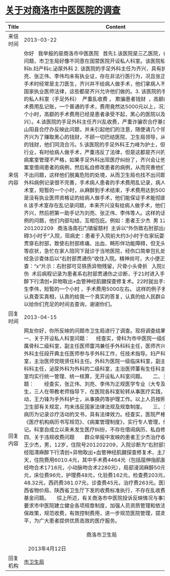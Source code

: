 # <a href="http://www.shangluo.gov.cn/zmhd/ldxxxx.jsp?urltype=leadermail.LeaderMailContentUrl&wbtreeid=1112&leadermailid=1660">关于对商洛市中医医院的调查</a>
| Title |                                                                                                                                                                                                                                                                                                                                                                                                                                                                                                                                                                                                                                                 Content                                                                                                                                                                                                                                                                                                                                                                                                                                                                                                                                                                                                                                                  |
|:-----:|----------------------------------------------------------------------------------------------------------------------------------------------------------------------------------------------------------------------------------------------------------------------------------------------------------------------------------------------------------------------------------------------------------------------------------------------------------------------------------------------------------------------------------------------------------------------------------------------------------------------------------------------------------------------------------------------------------------------------------------------------------------------------------------------------------------------------------------------------------------------------------------------------------------------------------------------------------------------------------------------------------------------------------------------------------------------------------------------------------------------------------------------------------------------------------------------------------------------------------------------------------------------------------------------------------|
| 来信时间  | 2013-03-22                                                                                                                                                                                                                                                                                                                                                                                                                                                                                                                                                                                                                                                                                                                                                                                                                                                                                                                                                                                                                                                                                                                                                                                                                                                                                               |
| 来信内容  | 你好   我举报的是商洛市中医医院   首先1.该医院是三乙医院，存在开设私人科室问题，市卫生局好像不同意在国营医院开设私人科室。该医院私人科室有a.手足外科b.妇产科c.泌尿外科 2. 该医院的手足外科主任为齐兴，具有执业证，其余人员刘亮、张正伟、李伟均未有执业证，存在非法行医行为，况且张正伟、刘亮、李伟做手术时经常是主刀医生，齐兴并不给病人做手术，他们拿病人不当会事，严重违反国家执业医师法律，这些都是齐兴允许他们做的。3. 该医院的手足外科：齐兴开设的私人科室（手足外科）  严重乱收费 ， 欺骗患者钱财  ，高额的手术费用   ，手术费用乱记账，一个普通的手术，费用竟然达5000元以上，况且手术时间不超过1个小时，高额的手术费用已经是患者承受不起，黑心的医院以及黑心的老板（齐兴）。4.该医院的手足外科主任齐兴乱收费，严重诈骗农合疗基金，2012年度就有山阳县合疗办反映此问题，并未引起他们的注意，随便请几个领导吃吃就完事了，齐兴为了赚取黑心的钱财，不顾一切巴结医院、卫生局领导，从而来诈取人民群众的钱财，他们同流合污。5.该医院的手足外科王力峰为护士，但是他却干的是医生行业，有时给病人做手术，严重违反了法律，但是这都是齐兴的命令。6.该医院的病案室管理不严格，如果手足外科出现医疗纠纷了，齐兴会让他科室的人员去到病案室借阅患者的病例，然后私自修改患者的病例，从而完善他们的病例，让别人找不出问题，这样他们脱离危险的处境，从而卫生局也找不出问题。7.该医院的手足外科病例记录很不完善，手术病人患者的手术费用乱记录，病人从进入手术到出手术室，短暂的一个小时，从麻醉到手术结束，手术费用达到5000元以上，况且还是没有执业医师资格证的给病人做手术，他们能保证手术能彻底顺利吗？？？？？8.该手术室存在乱记录问题，本来齐兴没有给病人做手术，他们偏把主刀医生记为齐兴，然后把第一助手记为刘亮、张正伟、李伟等人。这样的话很少有人发现此病例的问题，他们内部勾结，互相包庇。例如：患者王少杰  男 12岁  住院号为201202209   商洛洛南石门镇留题村  主诉以“外伤致右肘部出血、疼痛伴功能障碍3小时于”入院，现病史：患者于入院前大约3小时于在家玩耍时不慎跌倒被铁丝贯穿右肘部，致使右肘部疼痛、出血、畸形伴功能障碍，但无头晕心悸、胸闷气短等症状，急忙在家人陪同下就诊于当地医院，经伤口简单包扎处理后，逐来我院，经急诊查体后以“右肘部贯通伤”收住入院。精神尚可，大小便正常。 辅组检查：“x”片示：右肘部可见铁质异物残留，尺骨小头骨折   入院诊断为：右肘部贯通伤  术后病程记录为患者系右肘部贯通伤之诊断，于21时进入手术室在神经阻止麻醉下行清创+异物取出+血管神经肌腱探查修复术。22时就出手术室了    ，主刀医生李伟，短暂的一个小时 ，手术费用5000左右。 这样的例子多不胜举。希望你们认真查实真相，认真的给我一个真实的答复，认真的给人民群众的一个答复，我可以给你们充足的时间去查询，谢谢你们。 |
| 回复时间  | 2013-04-15                                                                                                                                                                                                                                                                                                                                                                                                                                                                                                                                                                                                                                                                                                                                                                                                                                                                                                                                                                                                                                                                                                                                                                                                                                                                                               |
| 回复内容  | 网友你好，你所反映的问题市卫生局进行了调查。现将调查结果回复如下：       一、关于开设私人科室问题：　 经查实，骨科为市中医院一级临床科室，手外科属骨科二级科室，副主任医师雷鸿兼任手外科科主任，医师齐兴任科室副主任，大外科主任段开典主任医师参与手外科工作，任技术指导。妇产科为医院一级临床科室，主治医师党晓贤任科主任。外科为医院一级临床科室，副主任医师李宽民任外科科主任，泌尿外科为外科的二级科室，主治医师董有生任科主任。医院对以上科室均实行统一管理、统一核算，无开设私人科室问题。　　二、关于违法行医问题：　　经查实，张正伟、刘亮、李伟为正规医学专业（大专及以上学历）毕业生，三人在带教老师指导下，在医院各科室轮转从事医疗实践，未独立从事临床活动，王力锋为手外科护士，从事换药等护理工作。以上人员按照《执业医师法》及卫生部有关规定，均未违反国家法律法规及规章制度。　　三、关于病案管理问题　　病历为记录诊疗活动的文书，具有法律效力。经查实，医院严格执行卫生部下发的《医疗机构病历书写规范》、《病案管理制度》，实行专人管理，借阅病案严格登记。科室自成立以来未发生医疗纠纷，不存在借阅病历、私自修改病历问题。　　四、关于违规收费问题　　群众举报中发映的患者王少杰治疗收费问题，经调查：王少杰，男，12岁，住院号201202209，入院诊断为“右肘部贯通伤”，入院在神经阻滞麻醉下行清创+异物取出+血管神经肌腱探查修复术，主刀医生齐兴，住院8天，住院费用6010.4元，其中手术费4464元（包括屈伸指肌腱吻合术468元，神经吻合术1716元，小动脉吻合术2280元），局部浸润麻醉50元，石膏固定术250元，床位费96元，护理费48元，化验费162元，检查费203元，特殊材料费48.32元，西药费381.07元，诊查费45元，治疗费263元。医院收费严格按照陕西省物价局、陕西省卫生厅下发的收费标准执行，不存在乱收费情况和诈骗农合疗基金问题。　　综上所述，有关商洛市中医院投诉反映情况与事实不符。市卫生局要求市中医院建立健全各项规章制度，加强人员资质管理和依法执业，严格执行医保政策，规范收费，有效控制费用，进一步规范医院管理，提高服务质量和服务水平，为广大患者提供优质高效的医疗服务。　　　                           　　　　　　　　　　　　　　　　　　　　　　　　　　                                              商洛市卫生局　　　                                                                                                                                           2013年4月12日                                                   |
| 回复机构  | <a href="../../categories/agencies/市卫生局.md">市卫生局</a>                                                                                                                                                                                                                                                                                                                                                                                                                                                                                                                                                                                                                                                                                                                                                                                                                                                                                                                                                                                                                                                                                                                                                                                                                                                       |